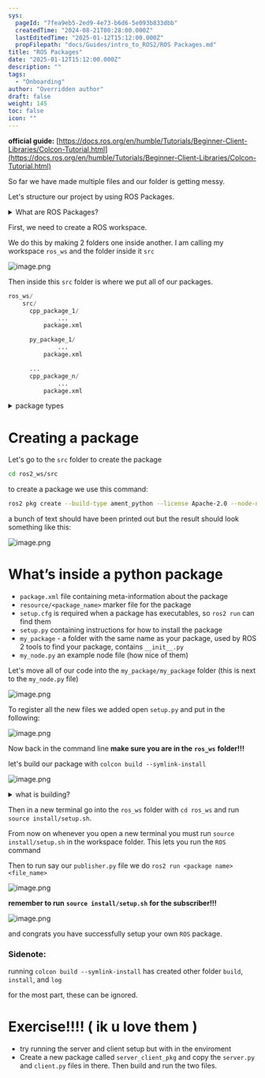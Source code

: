 ```yaml
---
sys:
  pageId: "7fea9eb5-2ed9-4e73-b6d6-5e093b833dbb"
  createdTime: "2024-08-21T00:28:00.000Z"
  lastEditedTime: "2025-01-12T15:12:00.000Z"
  propFilepath: "docs/Guides/intro_to_ROS2/ROS Packages.md"
title: "ROS Packages"
date: "2025-01-12T15:12:00.000Z"
description: ""
tags:
  - "Onboarding"
author: "Overridden author"
draft: false
weight: 145
toc: false
icon: ""
---
```


**official guide:** [https://docs.ros.org/en/humble/Tutorials/Beginner-Client-Libraries/Colcon-Tutorial.html](https://docs.ros.org/en/humble/Tutorials/Beginner-Client-Libraries/Colcon-Tutorial.html)

So far we have made multiple files and our folder is getting messy.

Let's structure our project by using ROS Packages.

<details>

<summary>What are ROS Packages?</summary>

ROS Packages are, as the name implies, packages of code that are highly sharable between ROS developers.

They consist of a folder, `package.xml` file, and source code

```python
      cpp_package_1/
		      ... imagine much code files here ..
          package.xml
```

</details>

First, we need to create a ROS workspace.

We do this by making 2 folders one inside another. I am calling my workspace `ros_ws` and the folder inside it `src`

![image.png](https://prod-files-secure.s3.us-west-2.amazonaws.com/d518164a-d88e-44d1-a4ee-3adb3bd8bce0/70706947-fd18-4537-a67b-e12946812d31/image.png?X-Amz-Algorithm=AWS4-HMAC-SHA256&X-Amz-Content-Sha256=UNSIGNED-PAYLOAD&X-Amz-Credential=ASIAZI2LB4665T6BSRPP%2F20250204%2Fus-west-2%2Fs3%2Faws4_request&X-Amz-Date=20250204T110157Z&X-Amz-Expires=3600&X-Amz-Security-Token=IQoJb3JpZ2luX2VjEBIaCXVzLXdlc3QtMiJHMEUCICgjAq%2BKb0IE%2FPdn5lx7gecc6RGUG8K7QkzWKF60bQnXAiEAqwmFJBcuEXoqkcei%2FYFNuSlf1KS%2FYtWt%2FG6uPA5Ig7gq%2FwMIKxAAGgw2Mzc0MjMxODM4MDUiDOimzpuBD%2FkjjxAbuyrcAxLoyxmRSzM5nFO7LLq7af5gkYEqHsSF6QXt0%2FwSx2VC47LTxlGm6XzLJS%2FkJfOwtqZWbzEwVUY2spL%2F7KqgUj8l4Ybii%2FfkhqLo47kmm8kZTh2eL7DGRrNw59d4JF1sIHEO4fCcyhQS1qe%2FtJbdsmhU0QkBuIC2wIOFHjkqBDnKgJ0jQYlRep%2BA5hsuZRgbDhbKx52x0h03O1R3U%2FB0Z3qcEJo9TSDy1AT9fWaOwDJ%2BUESggZzNPmqmZbF54a8%2FMiFpkkqhBRZHAJxqI7Wmh3raK0kCK2XfjWLoUOiwjmvSXZJnvKT1kPEwQCXdvaaVxDV9HsilbzxTbSPn7k6FxoQ2s1DPyxObNtaQK3nzeP7AbigPNe2tn72CrxQAFXRYAt%2F18M4aMEPm%2BhgFmlNP37PuNS2cIbjHxOTSh5oYE%2FHSfChwMhbx2f4Gy8FYu%2BiPxLFDBLd3KiBODHFXpsTV0%2Fu47K74cowcwIxMnFxDXP7voMwubQnfYV2%2Bg%2FkF86C6FsdZ6PoP7oD6U9SwpFeP32E0dltTs90zM3k4pDd3LphEri%2Bcq9mJFeKJPgIBL1s7RddzWxD5kuAeTdw6Vm5KK5DzcDKdKfVwqo%2BUS1aVMdz1Mrb6ENi5tiCDMEw%2BMOfMh70GOqUBnDhVj1AwXM%2B3vywFYUpUPS4nUZ%2Fj3a2UxdJiieQFf1A2ud%2F5m8jTEG2hgO89DETx%2BFCcZQUyOJNSAJne3YqomPXoHVnEIyRqj4ICEOxMGA%2Fpm1W%2Bv6xd%2FAlDKkB%2B3EyldS1NZJNdj63h6jz4PP%2Bxc69U7maloSx5zY7mLMWI%2BzdRIaZNFIWJN5EN3f7J64KhvIyQqCjYURDeFRaj6Yr5a7IcecjC&X-Amz-Signature=e61bb21276a332dd4df3509d500c5e72e798874f2ee3cb3f5892fc8d5803d0dc&X-Amz-SignedHeaders=host&x-id=GetObject)

Then inside this `src` folder is where we put all of our packages.

```python
ros_ws/
    src/
      cpp_package_1/
		      ...
          package.xml

      py_package_1/
		      ...
          package.xml

      ...
      cpp_package_n/
		      ...
          package.xml

```

<details>

<summary>package types</summary>

packages can be either `C++` or python.

the intern file structure is different for each but for this guide we will stick to creating python packages

</details>

# Creating a package

Let's go to the `src` folder to create the package

```bash
cd ros2_ws/src
```

to create a package we use this command:

```bash
ros2 pkg create --build-type ament_python --license Apache-2.0 --node-name my_node my_package
```

a bunch of text should have been printed out but the result should look something like this:

![image.png](https://prod-files-secure.s3.us-west-2.amazonaws.com/d518164a-d88e-44d1-a4ee-3adb3bd8bce0/e6cf1e3f-8512-4a3e-b131-079f800bf3e8/image.png?X-Amz-Algorithm=AWS4-HMAC-SHA256&X-Amz-Content-Sha256=UNSIGNED-PAYLOAD&X-Amz-Credential=ASIAZI2LB4665T6BSRPP%2F20250204%2Fus-west-2%2Fs3%2Faws4_request&X-Amz-Date=20250204T110157Z&X-Amz-Expires=3600&X-Amz-Security-Token=IQoJb3JpZ2luX2VjEBIaCXVzLXdlc3QtMiJHMEUCICgjAq%2BKb0IE%2FPdn5lx7gecc6RGUG8K7QkzWKF60bQnXAiEAqwmFJBcuEXoqkcei%2FYFNuSlf1KS%2FYtWt%2FG6uPA5Ig7gq%2FwMIKxAAGgw2Mzc0MjMxODM4MDUiDOimzpuBD%2FkjjxAbuyrcAxLoyxmRSzM5nFO7LLq7af5gkYEqHsSF6QXt0%2FwSx2VC47LTxlGm6XzLJS%2FkJfOwtqZWbzEwVUY2spL%2F7KqgUj8l4Ybii%2FfkhqLo47kmm8kZTh2eL7DGRrNw59d4JF1sIHEO4fCcyhQS1qe%2FtJbdsmhU0QkBuIC2wIOFHjkqBDnKgJ0jQYlRep%2BA5hsuZRgbDhbKx52x0h03O1R3U%2FB0Z3qcEJo9TSDy1AT9fWaOwDJ%2BUESggZzNPmqmZbF54a8%2FMiFpkkqhBRZHAJxqI7Wmh3raK0kCK2XfjWLoUOiwjmvSXZJnvKT1kPEwQCXdvaaVxDV9HsilbzxTbSPn7k6FxoQ2s1DPyxObNtaQK3nzeP7AbigPNe2tn72CrxQAFXRYAt%2F18M4aMEPm%2BhgFmlNP37PuNS2cIbjHxOTSh5oYE%2FHSfChwMhbx2f4Gy8FYu%2BiPxLFDBLd3KiBODHFXpsTV0%2Fu47K74cowcwIxMnFxDXP7voMwubQnfYV2%2Bg%2FkF86C6FsdZ6PoP7oD6U9SwpFeP32E0dltTs90zM3k4pDd3LphEri%2Bcq9mJFeKJPgIBL1s7RddzWxD5kuAeTdw6Vm5KK5DzcDKdKfVwqo%2BUS1aVMdz1Mrb6ENi5tiCDMEw%2BMOfMh70GOqUBnDhVj1AwXM%2B3vywFYUpUPS4nUZ%2Fj3a2UxdJiieQFf1A2ud%2F5m8jTEG2hgO89DETx%2BFCcZQUyOJNSAJne3YqomPXoHVnEIyRqj4ICEOxMGA%2Fpm1W%2Bv6xd%2FAlDKkB%2B3EyldS1NZJNdj63h6jz4PP%2Bxc69U7maloSx5zY7mLMWI%2BzdRIaZNFIWJN5EN3f7J64KhvIyQqCjYURDeFRaj6Yr5a7IcecjC&X-Amz-Signature=46a40aa7fde45e80f279a74213df62276cccc65a3fcfb33248745c7b5040aeda&X-Amz-SignedHeaders=host&x-id=GetObject)

# What’s inside a python package

- `package.xml` file containing meta-information about the package
- `resource/<package_name>` marker file for the package
- `setup.cfg` is required when a package has executables, so `ros2 run` can find them
- `setup.py` containing instructions for how to install the package
- `my_package` - a folder with the same name as your package, used by ROS 2 tools to find your package, contains `__init__.py`
- `my_node.py` an example node file (how nice of them)

Let's move all of our code into the `my_package/my_package` folder (this is next to the `my_node.py` file)

![image.png](https://prod-files-secure.s3.us-west-2.amazonaws.com/d518164a-d88e-44d1-a4ee-3adb3bd8bce0/9ce58f11-0da9-4d3e-b86d-506a9685d378/image.png?X-Amz-Algorithm=AWS4-HMAC-SHA256&X-Amz-Content-Sha256=UNSIGNED-PAYLOAD&X-Amz-Credential=ASIAZI2LB4665T6BSRPP%2F20250204%2Fus-west-2%2Fs3%2Faws4_request&X-Amz-Date=20250204T110157Z&X-Amz-Expires=3600&X-Amz-Security-Token=IQoJb3JpZ2luX2VjEBIaCXVzLXdlc3QtMiJHMEUCICgjAq%2BKb0IE%2FPdn5lx7gecc6RGUG8K7QkzWKF60bQnXAiEAqwmFJBcuEXoqkcei%2FYFNuSlf1KS%2FYtWt%2FG6uPA5Ig7gq%2FwMIKxAAGgw2Mzc0MjMxODM4MDUiDOimzpuBD%2FkjjxAbuyrcAxLoyxmRSzM5nFO7LLq7af5gkYEqHsSF6QXt0%2FwSx2VC47LTxlGm6XzLJS%2FkJfOwtqZWbzEwVUY2spL%2F7KqgUj8l4Ybii%2FfkhqLo47kmm8kZTh2eL7DGRrNw59d4JF1sIHEO4fCcyhQS1qe%2FtJbdsmhU0QkBuIC2wIOFHjkqBDnKgJ0jQYlRep%2BA5hsuZRgbDhbKx52x0h03O1R3U%2FB0Z3qcEJo9TSDy1AT9fWaOwDJ%2BUESggZzNPmqmZbF54a8%2FMiFpkkqhBRZHAJxqI7Wmh3raK0kCK2XfjWLoUOiwjmvSXZJnvKT1kPEwQCXdvaaVxDV9HsilbzxTbSPn7k6FxoQ2s1DPyxObNtaQK3nzeP7AbigPNe2tn72CrxQAFXRYAt%2F18M4aMEPm%2BhgFmlNP37PuNS2cIbjHxOTSh5oYE%2FHSfChwMhbx2f4Gy8FYu%2BiPxLFDBLd3KiBODHFXpsTV0%2Fu47K74cowcwIxMnFxDXP7voMwubQnfYV2%2Bg%2FkF86C6FsdZ6PoP7oD6U9SwpFeP32E0dltTs90zM3k4pDd3LphEri%2Bcq9mJFeKJPgIBL1s7RddzWxD5kuAeTdw6Vm5KK5DzcDKdKfVwqo%2BUS1aVMdz1Mrb6ENi5tiCDMEw%2BMOfMh70GOqUBnDhVj1AwXM%2B3vywFYUpUPS4nUZ%2Fj3a2UxdJiieQFf1A2ud%2F5m8jTEG2hgO89DETx%2BFCcZQUyOJNSAJne3YqomPXoHVnEIyRqj4ICEOxMGA%2Fpm1W%2Bv6xd%2FAlDKkB%2B3EyldS1NZJNdj63h6jz4PP%2Bxc69U7maloSx5zY7mLMWI%2BzdRIaZNFIWJN5EN3f7J64KhvIyQqCjYURDeFRaj6Yr5a7IcecjC&X-Amz-Signature=b3d0d3d242f07f4a3719c15ce122f1f8617a0470cc823e0cab7826142a5d295a&X-Amz-SignedHeaders=host&x-id=GetObject)

To register all the new files we added open `setup.py` and put in the following:

![image.png](https://prod-files-secure.s3.us-west-2.amazonaws.com/d518164a-d88e-44d1-a4ee-3adb3bd8bce0/1cd7c262-4cae-4496-9d75-c178537d24a2/image.png?X-Amz-Algorithm=AWS4-HMAC-SHA256&X-Amz-Content-Sha256=UNSIGNED-PAYLOAD&X-Amz-Credential=ASIAZI2LB4665T6BSRPP%2F20250204%2Fus-west-2%2Fs3%2Faws4_request&X-Amz-Date=20250204T110157Z&X-Amz-Expires=3600&X-Amz-Security-Token=IQoJb3JpZ2luX2VjEBIaCXVzLXdlc3QtMiJHMEUCICgjAq%2BKb0IE%2FPdn5lx7gecc6RGUG8K7QkzWKF60bQnXAiEAqwmFJBcuEXoqkcei%2FYFNuSlf1KS%2FYtWt%2FG6uPA5Ig7gq%2FwMIKxAAGgw2Mzc0MjMxODM4MDUiDOimzpuBD%2FkjjxAbuyrcAxLoyxmRSzM5nFO7LLq7af5gkYEqHsSF6QXt0%2FwSx2VC47LTxlGm6XzLJS%2FkJfOwtqZWbzEwVUY2spL%2F7KqgUj8l4Ybii%2FfkhqLo47kmm8kZTh2eL7DGRrNw59d4JF1sIHEO4fCcyhQS1qe%2FtJbdsmhU0QkBuIC2wIOFHjkqBDnKgJ0jQYlRep%2BA5hsuZRgbDhbKx52x0h03O1R3U%2FB0Z3qcEJo9TSDy1AT9fWaOwDJ%2BUESggZzNPmqmZbF54a8%2FMiFpkkqhBRZHAJxqI7Wmh3raK0kCK2XfjWLoUOiwjmvSXZJnvKT1kPEwQCXdvaaVxDV9HsilbzxTbSPn7k6FxoQ2s1DPyxObNtaQK3nzeP7AbigPNe2tn72CrxQAFXRYAt%2F18M4aMEPm%2BhgFmlNP37PuNS2cIbjHxOTSh5oYE%2FHSfChwMhbx2f4Gy8FYu%2BiPxLFDBLd3KiBODHFXpsTV0%2Fu47K74cowcwIxMnFxDXP7voMwubQnfYV2%2Bg%2FkF86C6FsdZ6PoP7oD6U9SwpFeP32E0dltTs90zM3k4pDd3LphEri%2Bcq9mJFeKJPgIBL1s7RddzWxD5kuAeTdw6Vm5KK5DzcDKdKfVwqo%2BUS1aVMdz1Mrb6ENi5tiCDMEw%2BMOfMh70GOqUBnDhVj1AwXM%2B3vywFYUpUPS4nUZ%2Fj3a2UxdJiieQFf1A2ud%2F5m8jTEG2hgO89DETx%2BFCcZQUyOJNSAJne3YqomPXoHVnEIyRqj4ICEOxMGA%2Fpm1W%2Bv6xd%2FAlDKkB%2B3EyldS1NZJNdj63h6jz4PP%2Bxc69U7maloSx5zY7mLMWI%2BzdRIaZNFIWJN5EN3f7J64KhvIyQqCjYURDeFRaj6Yr5a7IcecjC&X-Amz-Signature=2c9c65906506d38b5e0ecfbe8d202ffdf7d5a3593f7e932edd892e9721c463c8&X-Amz-SignedHeaders=host&x-id=GetObject)

Now back in the command line **make sure you are in the** **`ros_ws`** **folder!!!**

let's build our package with `colcon build --symlink-install`

![image.png](https://prod-files-secure.s3.us-west-2.amazonaws.com/d518164a-d88e-44d1-a4ee-3adb3bd8bce0/2f2a0d27-b173-48fd-b189-5f5c0ce65619/image.png?X-Amz-Algorithm=AWS4-HMAC-SHA256&X-Amz-Content-Sha256=UNSIGNED-PAYLOAD&X-Amz-Credential=ASIAZI2LB4665T6BSRPP%2F20250204%2Fus-west-2%2Fs3%2Faws4_request&X-Amz-Date=20250204T110157Z&X-Amz-Expires=3600&X-Amz-Security-Token=IQoJb3JpZ2luX2VjEBIaCXVzLXdlc3QtMiJHMEUCICgjAq%2BKb0IE%2FPdn5lx7gecc6RGUG8K7QkzWKF60bQnXAiEAqwmFJBcuEXoqkcei%2FYFNuSlf1KS%2FYtWt%2FG6uPA5Ig7gq%2FwMIKxAAGgw2Mzc0MjMxODM4MDUiDOimzpuBD%2FkjjxAbuyrcAxLoyxmRSzM5nFO7LLq7af5gkYEqHsSF6QXt0%2FwSx2VC47LTxlGm6XzLJS%2FkJfOwtqZWbzEwVUY2spL%2F7KqgUj8l4Ybii%2FfkhqLo47kmm8kZTh2eL7DGRrNw59d4JF1sIHEO4fCcyhQS1qe%2FtJbdsmhU0QkBuIC2wIOFHjkqBDnKgJ0jQYlRep%2BA5hsuZRgbDhbKx52x0h03O1R3U%2FB0Z3qcEJo9TSDy1AT9fWaOwDJ%2BUESggZzNPmqmZbF54a8%2FMiFpkkqhBRZHAJxqI7Wmh3raK0kCK2XfjWLoUOiwjmvSXZJnvKT1kPEwQCXdvaaVxDV9HsilbzxTbSPn7k6FxoQ2s1DPyxObNtaQK3nzeP7AbigPNe2tn72CrxQAFXRYAt%2F18M4aMEPm%2BhgFmlNP37PuNS2cIbjHxOTSh5oYE%2FHSfChwMhbx2f4Gy8FYu%2BiPxLFDBLd3KiBODHFXpsTV0%2Fu47K74cowcwIxMnFxDXP7voMwubQnfYV2%2Bg%2FkF86C6FsdZ6PoP7oD6U9SwpFeP32E0dltTs90zM3k4pDd3LphEri%2Bcq9mJFeKJPgIBL1s7RddzWxD5kuAeTdw6Vm5KK5DzcDKdKfVwqo%2BUS1aVMdz1Mrb6ENi5tiCDMEw%2BMOfMh70GOqUBnDhVj1AwXM%2B3vywFYUpUPS4nUZ%2Fj3a2UxdJiieQFf1A2ud%2F5m8jTEG2hgO89DETx%2BFCcZQUyOJNSAJne3YqomPXoHVnEIyRqj4ICEOxMGA%2Fpm1W%2Bv6xd%2FAlDKkB%2B3EyldS1NZJNdj63h6jz4PP%2Bxc69U7maloSx5zY7mLMWI%2BzdRIaZNFIWJN5EN3f7J64KhvIyQqCjYURDeFRaj6Yr5a7IcecjC&X-Amz-Signature=b5b3749d0125198ebcf950ecde49c92d050877999c09d2a3ccc762e01e978aa4&X-Amz-SignedHeaders=host&x-id=GetObject)

<details>

<summary>what is building?</summary>

if you are a CS major at Rose-Hulman you will learn the answer to this in CSSE132

but TLDR; is it combines all the code files into one program that can be run easily 

</details>

Then in a new terminal go into the `ros_ws` folder with `cd ros_ws` and run `source install/setup.sh`. 

From now on whenever you open a new terminal you must run `source install/setup.sh` in the workspace folder. This lets you run the `ROS` command

Then to run say our `publisher.py` file we do `ros2 run <package name> <file_name>`

![image.png](https://prod-files-secure.s3.us-west-2.amazonaws.com/d518164a-d88e-44d1-a4ee-3adb3bd8bce0/4f4b1219-3a44-4632-aa0a-ce3471699f59/image.png?X-Amz-Algorithm=AWS4-HMAC-SHA256&X-Amz-Content-Sha256=UNSIGNED-PAYLOAD&X-Amz-Credential=ASIAZI2LB4665T6BSRPP%2F20250204%2Fus-west-2%2Fs3%2Faws4_request&X-Amz-Date=20250204T110157Z&X-Amz-Expires=3600&X-Amz-Security-Token=IQoJb3JpZ2luX2VjEBIaCXVzLXdlc3QtMiJHMEUCICgjAq%2BKb0IE%2FPdn5lx7gecc6RGUG8K7QkzWKF60bQnXAiEAqwmFJBcuEXoqkcei%2FYFNuSlf1KS%2FYtWt%2FG6uPA5Ig7gq%2FwMIKxAAGgw2Mzc0MjMxODM4MDUiDOimzpuBD%2FkjjxAbuyrcAxLoyxmRSzM5nFO7LLq7af5gkYEqHsSF6QXt0%2FwSx2VC47LTxlGm6XzLJS%2FkJfOwtqZWbzEwVUY2spL%2F7KqgUj8l4Ybii%2FfkhqLo47kmm8kZTh2eL7DGRrNw59d4JF1sIHEO4fCcyhQS1qe%2FtJbdsmhU0QkBuIC2wIOFHjkqBDnKgJ0jQYlRep%2BA5hsuZRgbDhbKx52x0h03O1R3U%2FB0Z3qcEJo9TSDy1AT9fWaOwDJ%2BUESggZzNPmqmZbF54a8%2FMiFpkkqhBRZHAJxqI7Wmh3raK0kCK2XfjWLoUOiwjmvSXZJnvKT1kPEwQCXdvaaVxDV9HsilbzxTbSPn7k6FxoQ2s1DPyxObNtaQK3nzeP7AbigPNe2tn72CrxQAFXRYAt%2F18M4aMEPm%2BhgFmlNP37PuNS2cIbjHxOTSh5oYE%2FHSfChwMhbx2f4Gy8FYu%2BiPxLFDBLd3KiBODHFXpsTV0%2Fu47K74cowcwIxMnFxDXP7voMwubQnfYV2%2Bg%2FkF86C6FsdZ6PoP7oD6U9SwpFeP32E0dltTs90zM3k4pDd3LphEri%2Bcq9mJFeKJPgIBL1s7RddzWxD5kuAeTdw6Vm5KK5DzcDKdKfVwqo%2BUS1aVMdz1Mrb6ENi5tiCDMEw%2BMOfMh70GOqUBnDhVj1AwXM%2B3vywFYUpUPS4nUZ%2Fj3a2UxdJiieQFf1A2ud%2F5m8jTEG2hgO89DETx%2BFCcZQUyOJNSAJne3YqomPXoHVnEIyRqj4ICEOxMGA%2Fpm1W%2Bv6xd%2FAlDKkB%2B3EyldS1NZJNdj63h6jz4PP%2Bxc69U7maloSx5zY7mLMWI%2BzdRIaZNFIWJN5EN3f7J64KhvIyQqCjYURDeFRaj6Yr5a7IcecjC&X-Amz-Signature=d3feec04dc4bf49ba676d35b925033c684676da800a3a58cbcacdb7ca8c827af&X-Amz-SignedHeaders=host&x-id=GetObject)

**remember to run** **`source install/setup.sh`** **for the subscriber!!!**

![image.png](https://prod-files-secure.s3.us-west-2.amazonaws.com/d518164a-d88e-44d1-a4ee-3adb3bd8bce0/02121119-dad4-49ec-8356-c956108b4243/image.png?X-Amz-Algorithm=AWS4-HMAC-SHA256&X-Amz-Content-Sha256=UNSIGNED-PAYLOAD&X-Amz-Credential=ASIAZI2LB4665T6BSRPP%2F20250204%2Fus-west-2%2Fs3%2Faws4_request&X-Amz-Date=20250204T110157Z&X-Amz-Expires=3600&X-Amz-Security-Token=IQoJb3JpZ2luX2VjEBIaCXVzLXdlc3QtMiJHMEUCICgjAq%2BKb0IE%2FPdn5lx7gecc6RGUG8K7QkzWKF60bQnXAiEAqwmFJBcuEXoqkcei%2FYFNuSlf1KS%2FYtWt%2FG6uPA5Ig7gq%2FwMIKxAAGgw2Mzc0MjMxODM4MDUiDOimzpuBD%2FkjjxAbuyrcAxLoyxmRSzM5nFO7LLq7af5gkYEqHsSF6QXt0%2FwSx2VC47LTxlGm6XzLJS%2FkJfOwtqZWbzEwVUY2spL%2F7KqgUj8l4Ybii%2FfkhqLo47kmm8kZTh2eL7DGRrNw59d4JF1sIHEO4fCcyhQS1qe%2FtJbdsmhU0QkBuIC2wIOFHjkqBDnKgJ0jQYlRep%2BA5hsuZRgbDhbKx52x0h03O1R3U%2FB0Z3qcEJo9TSDy1AT9fWaOwDJ%2BUESggZzNPmqmZbF54a8%2FMiFpkkqhBRZHAJxqI7Wmh3raK0kCK2XfjWLoUOiwjmvSXZJnvKT1kPEwQCXdvaaVxDV9HsilbzxTbSPn7k6FxoQ2s1DPyxObNtaQK3nzeP7AbigPNe2tn72CrxQAFXRYAt%2F18M4aMEPm%2BhgFmlNP37PuNS2cIbjHxOTSh5oYE%2FHSfChwMhbx2f4Gy8FYu%2BiPxLFDBLd3KiBODHFXpsTV0%2Fu47K74cowcwIxMnFxDXP7voMwubQnfYV2%2Bg%2FkF86C6FsdZ6PoP7oD6U9SwpFeP32E0dltTs90zM3k4pDd3LphEri%2Bcq9mJFeKJPgIBL1s7RddzWxD5kuAeTdw6Vm5KK5DzcDKdKfVwqo%2BUS1aVMdz1Mrb6ENi5tiCDMEw%2BMOfMh70GOqUBnDhVj1AwXM%2B3vywFYUpUPS4nUZ%2Fj3a2UxdJiieQFf1A2ud%2F5m8jTEG2hgO89DETx%2BFCcZQUyOJNSAJne3YqomPXoHVnEIyRqj4ICEOxMGA%2Fpm1W%2Bv6xd%2FAlDKkB%2B3EyldS1NZJNdj63h6jz4PP%2Bxc69U7maloSx5zY7mLMWI%2BzdRIaZNFIWJN5EN3f7J64KhvIyQqCjYURDeFRaj6Yr5a7IcecjC&X-Amz-Signature=eb39a22ffda0b5136ddee1ef67684ad653ee33c2bf297348ab920c0e30a7f4ba&X-Amz-SignedHeaders=host&x-id=GetObject)

and congrats you have successfully setup your own `ROS` package.

### Sidenote:

running `colcon build --symlink-install` has created other folder `build`, `install`, and `log`

for the most part, these can be ignored.

# Exercise!!!! ( ik u love them )

- try running the server and client setup but with in the enviroment
- Create a new package called `server_client_pkg` and copy the `server.py` and `client.py` files in there. Then build and run the two files.
